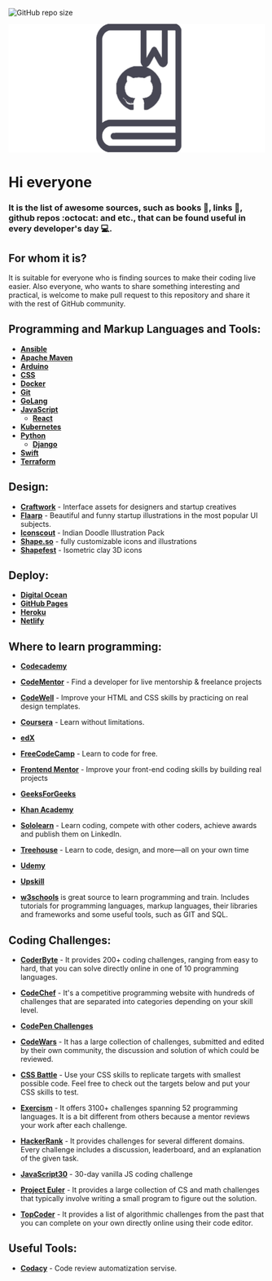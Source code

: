 ![GitHub repo size](https://img.shields.io/github/repo-size/UlugbekMuslitdinov/awesome-sources?label=size%20of%20all%20books&logo=github&style=for-the-badge)

![Logo](https://github.com/UlugbekMuslitdinov/awesome-sources/blob/main/temp/%D0%91%D0%B5%D0%B7%20%D0%B8%D0%BC%D0%B5%D0%BD%D0%B8-1.png)
# Hi everyone

### It is the list of awesome sources, such as books :green_book:, links :link:, github repos :octocat: and etc., that can be found useful in every developer's day :computer:.

## For whom it is?
It is suitable for everyone who is finding sources to make their coding live easier. Also everyone, who wants to share something interesting and practical, is welcome to make pull request to this repository and share it with the rest of GitHub community.

## Programming and Markup Languages and Tools:
* **[Ansible](https://github.com/UlugbekMuslitdinov/awesome-sources/tree/main/Ansible)**
* **[Apache Maven](https://github.com/UlugbekMuslitdinov/awesome-sources/tree/main/Maven)** 
* **[Arduino](https://github.com/UlugbekMuslitdinov/awesome-sources/tree/main/Arduino)**
* **[CSS](https://github.com/UlugbekMuslitdinov/awesome-sources/tree/main/CSS)**
* **[Docker](https://github.com/UlugbekMuslitdinov/awesome-sources/tree/main/Docker)** 
* **[Git](https://github.com/UlugbekMuslitdinov/awesome-sources/tree/main/Git)**
* **[GoLang](https://github.com/UlugbekMuslitdinov/awesome-sources/tree/main/Golang)**
* **[JavaScript](https://github.com/UlugbekMuslitdinov/awesome-sources/tree/main/JavaScript)**
  * **[React](https://github.com/UlugbekMuslitdinov/awesome-sources/tree/main/JavaScript/React)**
* **[Kubernetes](https://github.com/UlugbekMuslitdinov/awesome-sources/tree/main/Kubernetes)**
* **[Python](https://github.com/UlugbekMuslitdinov/awesome-sources/tree/main/Python)**
  * **[Django](https://github.com/UlugbekMuslitdinov/awesome-sources/tree/main/Python/Django)**
* **[Swift](https://github.com/UlugbekMuslitdinov/awesome-sources/tree/main/Swift)**
* **[Terraform](https://github.com/UlugbekMuslitdinov/awesome-sources/tree/main/Terraform)**

## Design:
* **[Craftwork](https://craftwork.design/)** - Interface assets for designers and startup creatives
* **[Flaarp](https://www.ls.graphics/illustrations/flaarp)** - Beautiful and funny startup illustrations in the most popular UI subjects.
* **[Iconscout](https://iconscout.com/illustration-pack/indian-doodle)** - Indian Doodle Illustration Pack
* **[Shape.so](https://shape.so/)** - fully customizable icons and illustrations
* **[Shapefest](https://www.shapefest.com/expansions/isometric-clay-icons)** - Isometric clay 3D icons


## Deploy:
* **[Digital Ocean](https://cloud.digitalocean.com/)**
* **[GitHub Pages](https://pages.github.com/)**
* **[Heroku](https://heroku.com/)**
* **[Netlify](https://www.netlify.com/)**

## Where to learn programming:

* **[Codecademy](https://www.codecademy.com/)**

* **[CodeMentor](https://www.codementor.io/)** - Find a developer for live mentorship & freelance projects

* **[CodeWell](https://www.codewell.cc/)** - Improve your HTML and CSS skills by practicing on real design templates.

* **[Coursera](https://www.coursera.org/)** - Learn without limitations.

* **[edX](https://www.edx.org/)**

* **[FreeCodeCamp](https://www.freecodecamp.org/)** - Learn to code for free.

* **[Frontend Mentor](https://www.frontendmentor.io/)** - Improve your front-end coding skills by building real projects


* **[GeeksForGeeks](https://www.geeksforgeeks.org/)**

* **[Khan Academy](https://www.khanacademy.org/)**

* **[Sololearn](https://www.sololearn.com/)** - Learn coding, compete with other coders, achieve awards and publish them on LinkedIn.

* **[Treehouse](https://teamtreehouse.com/)** - Learn to code, design, and more—all on your own time

* **[Udemy](https://www.udemy.com/)**

* **[Upskill](https://upskillcourses.com/)**

* **[w3schools](https://www.w3schools.com/)** is great source to learn programming and train. Includes tutorials for programming languages, markup languages, their libraries and frameworks and some useful tools, such as GIT and SQL.


## Coding Challenges: 

* **[CoderByte](https://coderbyte.com/)** - It provides 200+ coding challenges, ranging from easy to hard, that you can solve directly online in one of 10 programming languages.

* **[CodeChef](https://www.codechef.com/)** - It's a competitive programming website with hundreds of challenges that are separated into categories depending on your skill level.

* **[CodePen Challenges](https://codepen.io/challenges)**

* **[CodeWars](https://www.codewars.com/)** - It has a large collection of challenges, submitted and edited by their own community, the discussion and solution of which could be reviewed.

* **[CSS Battle](https://cssbattle.dev/)** - Use your CSS skills to replicate targets with smallest possible code. Feel free to check out the targets below and put your CSS skills to test.

* **[Exercism](https://exercism.io/)** - It offers 3100+ challenges spanning 52 programming languages. It is a bit different from others because a mentor reviews your work after each challenge.

* **[HackerRank](https://www.hackerrank.com/)** - It provides challenges for several different domains. Every challenge includes a discussion, leaderboard, and an explanation of the given task.

* **[JavaScript30](https://javascript30.com/)** - 30-day vanilla JS coding challenge

* **[Project Euler](https://projecteuler.net/)** - It provides a large collection of CS and math challenges that typically involve writing a small program to figure out the solution.

* **[TopCoder](https://www.topcoder.com/)** - It provides a list of algorithmic challenges from the past that you can complete on your own directly online using their code editor.

## Useful Tools:
* **[Codacy](https://www.codacy.com/)** - Code review automatization servise.
